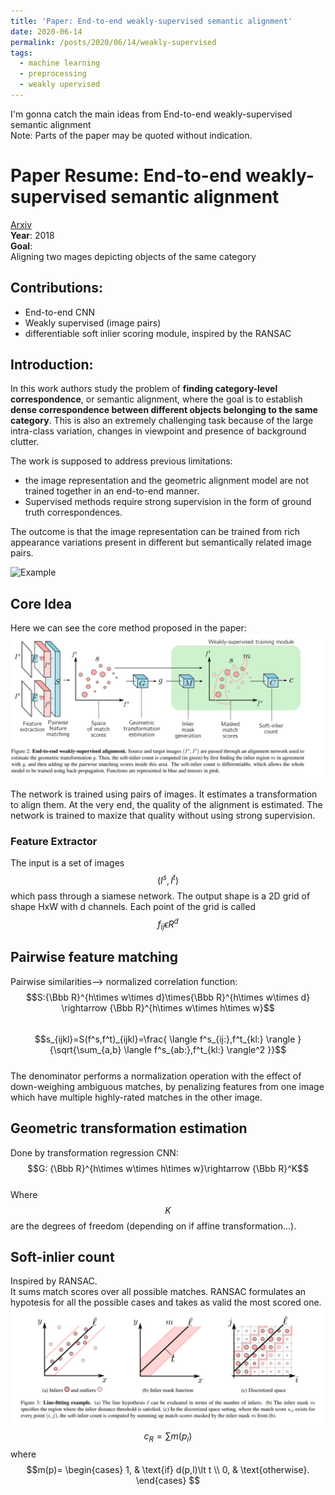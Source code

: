 ```yaml
---
title: 'Paper: End-to-end weakly-supervised semantic alignment'
date: 2020-06-14
permalink: /posts/2020/06/14/weakly-supervised
tags:
  - machine learning
  - preprocessing
  - weakly upervised
---
```

I'm gonna catch the main ideas from End-to-end weakly-supervised semantic alignment  
Note: Parts of the paper may be quoted without indication.  

# Paper Resume: End-to-end weakly-supervised semantic alignment  
[Arxiv](https://arxiv.org/pdf/1712.06861.pdf)  
**Year**: 2018  
**Goal**:  
Aligning two mages depicting objects of the same category  

## Contributions:   
* End-to-end CNN 
* Weakly supervised (image pairs)
* differentiable soft inlier scoring module, inspired by the RANSAC  
## Introduction:  
In this work authors study the problem of **finding category-level correspondence**,
or semantic alignment, where the goal is to establish **dense correspondence between different objects belonging to the same category**.
This is also an extremely challenging task because of the
large intra-class variation, changes in viewpoint and presence of background clutter.  

The work is supposed to address previous limitations:
* the image representation and the geometric alignment model are not trained
together in an end-to-end manner.  
* Supervised methods require strong supervision in the form of ground truth correspondences.  

The outcome is that the image representation can be
trained from rich appearance variations present in different
but semantically related image pairs.

![Example](https://camo.githubusercontent.com/315c1bcefc0db56ac1d0d25ffbb5896bcac80fd1/687474703a2f2f7777772e64692e656e732e66722f77696c6c6f772f72657365617263682f7765616b616c69676e2f696d616765732f7465617365722e6a7067)

## Core Idea  
Here we can see the core method proposed in the paper:  
![img](/images/papers/weakly.PNG)  

The network is trained using pairs of images. It estimates a transformation to align them. At the very end, the quality of the alignment is estimated. The network is trained to maxize that quality without using strong supervision.  

### Feature Extractor  
The input is a set of images $$(I^s,I^t)$$ which pass through a siamese network. The output shape is a 2D grid of shape HxW with d channels. Each point of the grid is called $$f_{ij} \epsilon R^d$$  

## Pairwise feature matching  
Pairwise similarities--> normalized correlation function:  
$$S:{\Bbb R}^{h\times w\times d}\times{\Bbb R}^{h\times w\times d} \rightarrow {\Bbb R}^{h\times w\times  h\times w}$$  
$$s_{ijkl}=S(f^s,f^t)_{ijkl}=\frac{ \langle f^s_{ij:},f^t_{kl:} \rangle }{\sqrt{\sum_{a,b}  \langle f^s_{ab:},f^t_{kl:} \rangle^2 }}$$  
The denominator performs a normalization
operation with the effect of down-weighing ambiguous
matches, by penalizing features from one image which have
multiple highly-rated matches in the other image.  
## Geometric transformation estimation  
Done by transformation regression CNN:
$$G: {\Bbb R}^{h\times w\times h\times w}\rightarrow {\Bbb R}^K$$  
Where $$K$$ are the degrees of freedom (depending on if affine transformation...).  

## Soft-inlier count  
Inspired by RANSAC.  
It sums match scores over all possible matches. 
RANSAC formulates an hypotesis for all the possible cases and takes as valid the most scored one.  
![ransac](/images/papers/ransac.PNG)  
$$c_R=\sum m(p_i)$$ where $$m(p)=     \begin{cases} 1, & \text{if} d(p,l)\lt t  \\  0, & \text{otherwise}. \end{cases} $$
